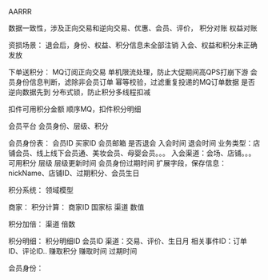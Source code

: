 AARRR

数据一致性，涉及正向交易和逆向交易、优惠、会员、评价，
积分对账
权益对账

资损场景：
退会后，身份、权益、积分信息未全部注销
入会、权益和积分未正确发放


下单送积分：
MQ订阅正向交易
单机限流处理，防止大促期间高QPS打崩下游
会员身份信息判断，滤除非会员订单
幂等校验，过滤重复投递的MQ订单数据
是否逆向数据先到
分布式锁，防止积分多线程扣减

扣件可用积分金额
顺序MQ，扣件积分明细

会员平台
会员身份、层级、积分


会员身份表：
会员ID
买家ID
会员邮箱
是否退会
入会时间
退会时间
业务类型：店铺会员、线上线下会员通、美妆会员、母婴会员。。。
入会渠道：会场、店铺。。。
可用积分
层级
层级更新时间
会员身份过期时间
扩展字段，保存信息：nickName、店铺ID、过期积分、会员生日


积分系统：
领域模型

商家：
积分计算：
商家ID
国家标
渠道
数值

积分加倍：
渠道
倍数


积分明细：
积分明细ID
会员ID
渠道：交易、评价、生日月
相关事件ID：订单ID、评论ID..
赚取积分
赚取时间
过期时间




会员身份：












